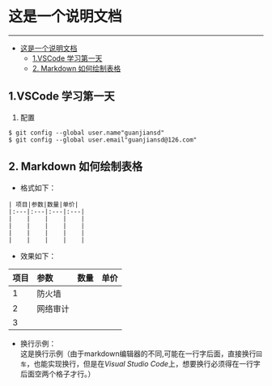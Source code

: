 # 这是一个说明文档
* * * *

<!-- TOC -->

- [这是一个说明文档](#这是一个说明文档)
  - [1.VSCode 学习第一天](#1vscode-学习第一天)
  - [2. Markdown 如何绘制表格](#2-markdown-如何绘制表格)

<!-- /TOC -->
## 1.VSCode 学习第一天
 1) 配置
   ```
   $ git config --global user.name"guanjiansd"
   $ git config --global user.email"guanjiansd@126.com"
   ```
## 2. Markdown 如何绘制表格 
* 格式如下：
```
| 项目|参数|数量|单价|
|:---|:---|:---|:---|
|    |    |    |    |
|    |    |    |    |
|    |    |    |    |
|    |    |    |    |
```


* 效果如下：  
  
| 项目|参数|数量|单价|
|:---|:---|:---|:---|
|1|防火墙    |    |    |
|  2  |网络审计  |    |    |
|  3  |    |    |    |



* 换行示例：  
这是换行示例（由于markdown编辑器的不同,可能在一行字后面，直接换行`回车`，也能实现换行，但是在*Visual Studio Code*上，想要换行必须得在一行字后面空两个格子才行。）
